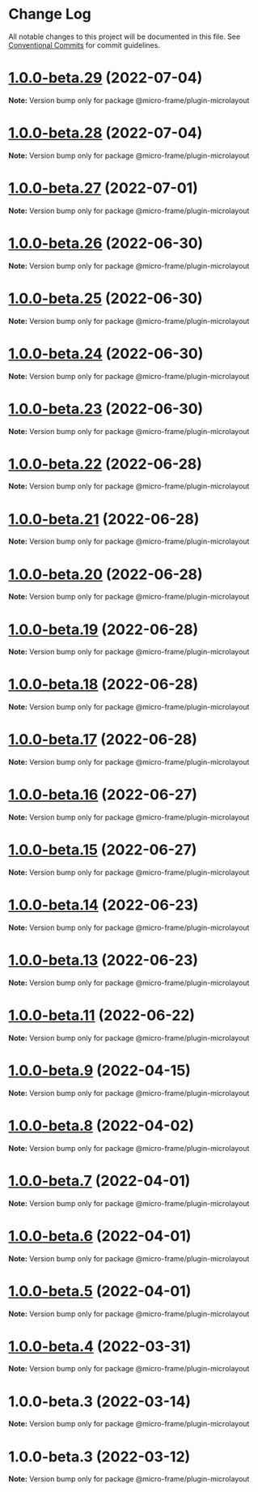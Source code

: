 # Change Log

All notable changes to this project will be documented in this file.
See [Conventional Commits](https://conventionalcommits.org) for commit guidelines.

# [1.0.0-beta.29](http://58.22.61.222:18001/bgtech-fe/micro-frame/compare/@micro-frame/plugin-microlayout@1.0.0-beta.28...@micro-frame/plugin-microlayout@1.0.0-beta.29) (2022-07-04)

**Note:** Version bump only for package @micro-frame/plugin-microlayout





# [1.0.0-beta.28](http://58.22.61.222:18001/bgtech-fe/micro-frame/compare/@micro-frame/plugin-microlayout@1.0.0-beta.27...@micro-frame/plugin-microlayout@1.0.0-beta.28) (2022-07-04)

**Note:** Version bump only for package @micro-frame/plugin-microlayout





# [1.0.0-beta.27](http://58.22.61.222:18001/bgtech-fe/micro-frame/compare/@micro-frame/plugin-microlayout@1.0.0-beta.26...@micro-frame/plugin-microlayout@1.0.0-beta.27) (2022-07-01)

**Note:** Version bump only for package @micro-frame/plugin-microlayout





# [1.0.0-beta.26](http://58.22.61.222:18001/bgtech-fe/micro-frame/compare/@micro-frame/plugin-microlayout@1.0.0-beta.25...@micro-frame/plugin-microlayout@1.0.0-beta.26) (2022-06-30)

**Note:** Version bump only for package @micro-frame/plugin-microlayout





# [1.0.0-beta.25](http://58.22.61.222:18001/bgtech-fe/micro-frame/compare/@micro-frame/plugin-microlayout@1.0.0-beta.24...@micro-frame/plugin-microlayout@1.0.0-beta.25) (2022-06-30)

**Note:** Version bump only for package @micro-frame/plugin-microlayout





# [1.0.0-beta.24](http://58.22.61.222:18001/bgtech-fe/micro-frame/compare/@micro-frame/plugin-microlayout@1.0.0-beta.23...@micro-frame/plugin-microlayout@1.0.0-beta.24) (2022-06-30)

**Note:** Version bump only for package @micro-frame/plugin-microlayout





# [1.0.0-beta.23](http://58.22.61.222:18001/bgtech-fe/micro-frame/compare/@micro-frame/plugin-microlayout@1.0.0-beta.22...@micro-frame/plugin-microlayout@1.0.0-beta.23) (2022-06-30)

**Note:** Version bump only for package @micro-frame/plugin-microlayout





# [1.0.0-beta.22](http://58.22.61.222:18001/bgtech-fe/micro-frame/compare/@micro-frame/plugin-microlayout@1.0.0-beta.21...@micro-frame/plugin-microlayout@1.0.0-beta.22) (2022-06-28)

**Note:** Version bump only for package @micro-frame/plugin-microlayout





# [1.0.0-beta.21](http://58.22.61.222:18001/bgtech-fe/micro-frame/compare/@micro-frame/plugin-microlayout@1.0.0-beta.20...@micro-frame/plugin-microlayout@1.0.0-beta.21) (2022-06-28)

**Note:** Version bump only for package @micro-frame/plugin-microlayout





# [1.0.0-beta.20](http://58.22.61.222:18001/bgtech-fe/micro-frame/compare/@micro-frame/plugin-microlayout@1.0.0-beta.19...@micro-frame/plugin-microlayout@1.0.0-beta.20) (2022-06-28)

**Note:** Version bump only for package @micro-frame/plugin-microlayout





# [1.0.0-beta.19](http://58.22.61.222:18001/bgtech-fe/micro-frame/compare/@micro-frame/plugin-microlayout@1.0.0-beta.18...@micro-frame/plugin-microlayout@1.0.0-beta.19) (2022-06-28)

**Note:** Version bump only for package @micro-frame/plugin-microlayout





# [1.0.0-beta.18](http://58.22.61.222:18001/bgtech-fe/micro-frame/compare/@micro-frame/plugin-microlayout@1.0.0-beta.17...@micro-frame/plugin-microlayout@1.0.0-beta.18) (2022-06-28)

**Note:** Version bump only for package @micro-frame/plugin-microlayout





# [1.0.0-beta.17](http://58.22.61.222:18001/bgtech-fe/micro-frame/compare/@micro-frame/plugin-microlayout@1.0.0-beta.16...@micro-frame/plugin-microlayout@1.0.0-beta.17) (2022-06-28)

**Note:** Version bump only for package @micro-frame/plugin-microlayout





# [1.0.0-beta.16](http://58.22.61.222:18001/bgtech-fe/micro-frame/compare/@micro-frame/plugin-microlayout@1.0.0-beta.15...@micro-frame/plugin-microlayout@1.0.0-beta.16) (2022-06-27)

**Note:** Version bump only for package @micro-frame/plugin-microlayout





# [1.0.0-beta.15](http://58.22.61.222:18001/bgtech-fe/micro-frame/compare/@micro-frame/plugin-microlayout@1.0.0-beta.14...@micro-frame/plugin-microlayout@1.0.0-beta.15) (2022-06-27)

**Note:** Version bump only for package @micro-frame/plugin-microlayout





# [1.0.0-beta.14](http://58.22.61.222:18001/bgtech-fe/micro-frame/compare/@micro-frame/plugin-microlayout@1.0.0-beta.13...@micro-frame/plugin-microlayout@1.0.0-beta.14) (2022-06-23)

**Note:** Version bump only for package @micro-frame/plugin-microlayout





# [1.0.0-beta.13](http://58.22.61.222:18001/bgtech-fe/micro-frame/compare/@micro-frame/plugin-microlayout@1.0.0-beta.11...@micro-frame/plugin-microlayout@1.0.0-beta.13) (2022-06-23)

**Note:** Version bump only for package @micro-frame/plugin-microlayout





# [1.0.0-beta.11](http://58.22.61.222:18001/bgtech-fe/micro-frame/compare/@micro-frame/plugin-microlayout@1.0.0-beta.9...@micro-frame/plugin-microlayout@1.0.0-beta.11) (2022-06-22)

**Note:** Version bump only for package @micro-frame/plugin-microlayout





# [1.0.0-beta.9](http://58.22.61.222:18001/bgtech-fe/micro-frame/compare/@micro-frame/plugin-microlayout@1.0.0-beta.8...@micro-frame/plugin-microlayout@1.0.0-beta.9) (2022-04-15)

**Note:** Version bump only for package @micro-frame/plugin-microlayout





# [1.0.0-beta.8](http://58.22.61.222:18001/bgtech-fe/micro-frame/compare/@micro-frame/plugin-microlayout@1.0.0-beta.7...@micro-frame/plugin-microlayout@1.0.0-beta.8) (2022-04-02)

**Note:** Version bump only for package @micro-frame/plugin-microlayout





# [1.0.0-beta.7](http://58.22.61.222:18001/bgtech-fe/micro-frame/compare/@micro-frame/plugin-microlayout@1.0.0-beta.6...@micro-frame/plugin-microlayout@1.0.0-beta.7) (2022-04-01)

**Note:** Version bump only for package @micro-frame/plugin-microlayout





# [1.0.0-beta.6](http://58.22.61.222:18001/bgtech-fe/micro-frame/compare/@micro-frame/plugin-microlayout@1.0.0-beta.5...@micro-frame/plugin-microlayout@1.0.0-beta.6) (2022-04-01)

**Note:** Version bump only for package @micro-frame/plugin-microlayout





# [1.0.0-beta.5](http://58.22.61.222:18001/bgtech-fe/micro-frame/compare/@micro-frame/plugin-microlayout@1.0.0-beta.4...@micro-frame/plugin-microlayout@1.0.0-beta.5) (2022-04-01)

**Note:** Version bump only for package @micro-frame/plugin-microlayout





# [1.0.0-beta.4](http://58.22.61.222:18001/bgtech-fe/micro-frame/compare/@micro-frame/plugin-microlayout@1.0.0-beta.3...@micro-frame/plugin-microlayout@1.0.0-beta.4) (2022-03-31)

**Note:** Version bump only for package @micro-frame/plugin-microlayout





# 1.0.0-beta.3 (2022-03-14)

**Note:** Version bump only for package @micro-frame/plugin-microlayout





# 1.0.0-beta.3 (2022-03-12)

**Note:** Version bump only for package @micro-frame/plugin-microlayout
